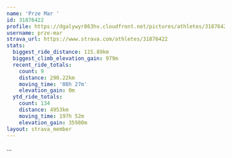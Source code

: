 ```yaml
---
name: 'Prze Mar '
id: 31876422
profile: https://dgalywyr863hv.cloudfront.net/pictures/athletes/31876422/22548952/3/large.jpg
username: prze-mar
strava_url: https://www.strava.com/athletes/31876422
stats:
  biggest_ride_distance: 115.89km
  biggest_climb_elevation_gain: 979m
  recent_ride_totals:
    count: 9
    distance: 290.22km
    moving_time: '08h 27m'
    elevation_gain: 0m
  ytd_ride_totals:
    count: 134
    distance: 4953km
    moving_time: 197h 52m
    elevation_gain: 35980m
layout: strava_member
--- 
```

...
